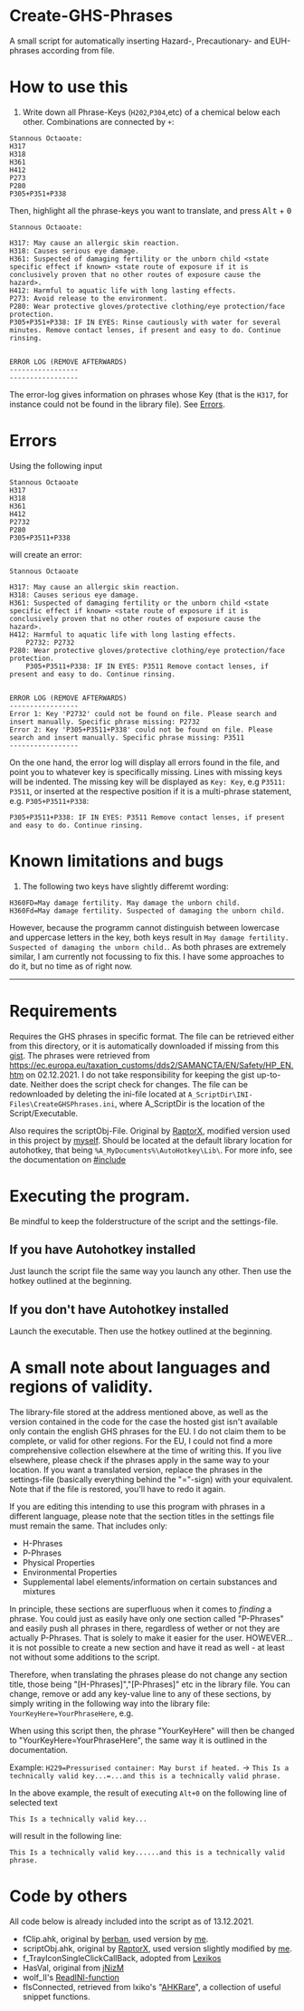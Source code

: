 # Create-GHS-Phrases
A small script for automatically inserting Hazard-, Precautionary- and EUH-phrases according from file.

# How to use this

1. Write down all Phrase-Keys (`H202`,`P304`,etc) of a chemical below each other. Combinations are connected by `+`:

```
Stannous Octaoate:
H317
H318
H361
H412
P273
P280
P305+P351+P338
```

Then, highlight all the phrase-keys you want to translate, and press <kbd>Alt</kbd> + <kbd>0</kbd>

```
Stannous Octaoate:

H317: May cause an allergic skin reaction.
H318: Causes serious eye damage.
H361: Suspected of damaging fertility or the unborn child <state specific effect if known> <state route of exposure if it is conclusively proven that no other routes of exposure cause the hazard>.
H412: Harmful to aquatic life with long lasting effects.
P273: Avoid release to the environment.
P280: Wear protective gloves/protective clothing/eye protection/face protection.
P305+P351+P338: IF IN EYES: Rinse cautiously with water for several minutes. Remove contact lenses, if present and easy to do. Continue rinsing.


ERROR LOG (REMOVE AFTERWARDS)
-----------------
-----------------
```

The error-log gives information on phrases whose Key (that is the `H317`, for instance could not be found in the library file). See [Errors](#errors).

# Errors

Using the following input 
```
Stannous Octaoate
H317
H318
H361
H412
P2732
P280
P305+P3511+P338
```

will create an error:
```
Stannous Octaoate

H317: May cause an allergic skin reaction.
H318: Causes serious eye damage.
H361: Suspected of damaging fertility or the unborn child <state specific effect if known> <state route of exposure if it is conclusively proven that no other routes of exposure cause the hazard>.
H412: Harmful to aquatic life with long lasting effects.
	P2732: P2732 
P280: Wear protective gloves/protective clothing/eye protection/face protection.
	P305+P3511+P338: IF IN EYES: P3511 Remove contact lenses, if present and easy to do. Continue rinsing. 


ERROR LOG (REMOVE AFTERWARDS)
-----------------
Error 1: Key 'P2732' could not be found on file. Please search and insert manually. Specific phrase missing: P2732
Error 2: Key 'P305+P3511+P338' could not be found on file. Please search and insert manually. Specific phrase missing: P3511
-----------------
```
On the one hand, the error log will display all errors found in the file, and point you to whatever key is specifically missing. Lines with missing keys will be indented. The missing key will be displayed as `Key: Key`, e.g `P3511: P3511`, or  inserted at the respective position if it is a multi-phrase statement, e.g. `P305+P3511+P338`:

	P305+P3511+P338: IF IN EYES: P3511 Remove contact lenses, if present and easy to do. Continue rinsing. 
 
# Known limitations and bugs

1. The following two keys have slightly differemt wording:
    
```
H360FD=May damage fertility. May damage the unborn child.
H360Fd=May damage fertility. Suspected of damaging the unborn child.
```
However, because the programm cannot distinguish between lowercase and uppercase letters in the key, both keys result in `May damage fertility. Suspected of damaging the unborn child.`. As both phrases are extremely similar, I am currently not focussing to fix this. I have some approaches to do it, but no time as of right now.
    
--- 

# Requirements
Requires the GHS phrases in specific format. The file can be retrieved either from this directory, or it is automatically downloaded if missing from this [gist](https://gist.github.com/Gewerd-Strauss/66c07fc5616a8336b52e3609cc9f36ef).
The phrases were retrieved from https://ec.europa.eu/taxation_customs/dds2/SAMANCTA/EN/Safety/HP_EN.htm on 02.12.2021. I do not take responsibility for keeping the gist up-to-date. Neither does the script check for changes. The file can be redownloaded by deleting the ini-file located at `A_ScriptDir\INI-Files\CreateGHSPhrases.ini`, where A_ScriptDir is the location of the Script/Executable.

Also requires the scriptObj-File. Original by [RaptorX](https://github.com/RaptorX/ScriptObj), modified version used in this project by [myself](https://github.com/Gewerd-Strauss/ScriptObj). Should be located at the default library location for autohotkey, that being `%A_MyDocuments%\AutoHotkey\Lib\`. For more info, see the documentation on [#include](https://www.autohotkey.com/docs/commands/_Include.htm)


# Executing the program.

Be mindful to keep the folderstructure of the script and the settings-file.

## If you have Autohotkey installed

Just launch the script file the same way you launch any other. Then use the hotkey outlined at the beginning.

## If you don't have Autohotkey installed

Launch the executable. Then use the hotkey outlined at the beginning.

# A small note about languages and regions of validity.

The library-file stored at the address mentioned above, as well as the version contained in the code for the case the hosted gist isn't available only contain the english GHS phrases for the EU. I do not claim them to be complete, or valid for other regions. For the EU, I could not find a more comprehensive collection elsewhere at the time of writing this. If you live elsewhere, please check if the phrases apply in the same way to your location. If you want a translated version, replace the phrases in the settings-file (basically everything behind the "="-sign) with your equivalent. Note that if the file is restored, you'll have to redo it again.

If you are editing this intending to use this program with phrases in a different language, please note that the section titles in the settings file must remain the same. That includes only:

* H-Phrases
* P-Phrases
* Physical Properties
* Environmental Properties
* Supplemental label elements/information on certain substances and mixtures

In principle, these sections are superfluous when it comes to _finding_ a phrase. You could just as easily have only one section called "P-Phrases" and easily push all phrases in there, regardless of wether or not they are actually P-Phrases. That is solely to make it easier for the user. HOWEVER... it is not possible to create a new section and have it read as well - at least not without some additions to the script. 

Therefore, when translating the phrases please do not change any section title, those being "[H-Phrases]","[P-Phrases]" etc in the library file. You can change, remove or add any key-value line to any of these sections, by simply writing in the following way into the library file: `YourKeyHere=YourPhraseHere`, e.g.

When using this script then, the phrase "YourKeyHere" will then be changed to
"YourKeyHere=YourPhraseHere", the same way it is outlined in the documentation.

Example: `H229=Pressurised container: May burst if heated.` → `This Is a technically valid key...=...and this is a technically valid phrase.`

In the above example, the result of executing `Alt+0` on the following line of selected text

`This Is a technically valid key...`

will result in the following line:

`This Is a technically valid key......and this is a technically valid phrase.`



# Code by others

All code below is already included into the script as of 13.12.2021.

* fClip.ahk, original by [berban](https://github.com/berban/Clip), used version by [me](https://github.com/Gewerd-Strauss/fClip.ahk).
* scriptObj.ahk, original by [RaptorX](https://github.com/RaptorX/ScriptObj), used version slightly modified by [me](https://github.com/Gewerd-Strauss/ScriptObj).
* f_TrayIconSingleClickCallBack, adopted from [Lexikos](https://www.autohotkey.com/board/topic/26639-tray-menu-show-gui/?p=171954)
* HasVal, original from [jNizM](https://www.autohotkey.com/boards/viewtopic.php?p=109173&sid=e530e129dcf21e26636fec1865e3ee30#p109173)
* wolf_II's [ReadINI-function](https://www.autohotkey.com/boards/viewtopic.php?p=256940#p256940)
* fIsConnected, retrieved from lxiko's "[AHKRare](https://github.com/Ixiko/AHK-Rare)", a collection of useful snippet functions. 

